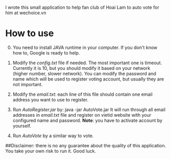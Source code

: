 I wrote this small application to help fan club of Hoai Lam to auto vote for him at wechoice.vn

# How to use
0. You need to install JAVA runtime in your computer. If you don't know how to, Google is ready to help.

1. Modify the *config.txt* file if needed. The most important one is timeout. Currently it is 10, but you should modify it based on your network (higher number, slower network). You can modify the password and name which will be used to register voting account, but usually they are not important.

2. Modify the *email.txt*: each line of this file should contain one email address you want to use to register.

3. Run *AutoRegister.jar* by:
java -jar AutoVote.jar
It will run through all email addresses in *email.txt* file and register on vietid website with your configured name and password.
**Note**: you have to activate account by yourself.

4. Run *AutoVote* by a similar way to vote.

##Disclaimer: there is no any guarantee about the quality of this application. You take your own risk to run it.
Good luck.
